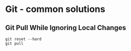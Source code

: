 # Git - common solutions

## Git Pull While Ignoring Local Changes

    git reset --hard
    git pull
